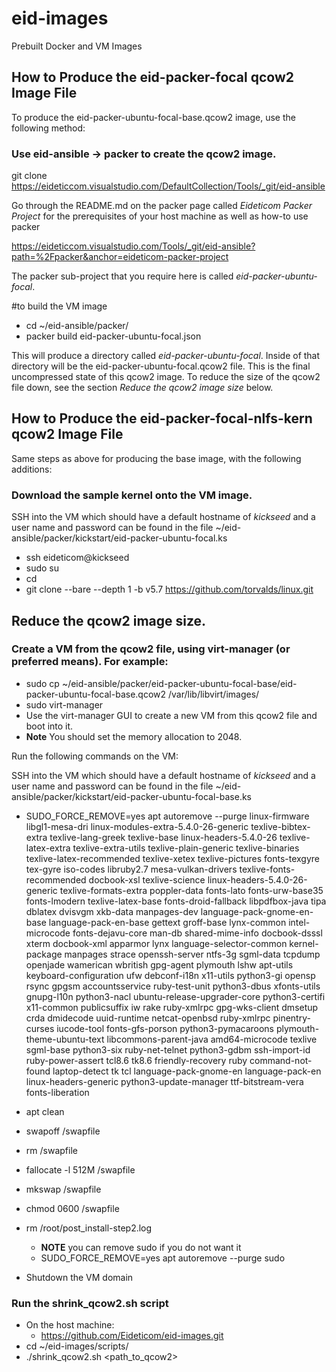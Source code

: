 # eid-images
Prebuilt Docker and VM Images

## How to Produce the eid-packer-focal qcow2 Image File

To produce the eid-packer-ubuntu-focal-base.qcow2 image, use the following method:
### Use eid-ansible -> packer to create the qcow2 image.

git clone https://eideticcom.visualstudio.com/DefaultCollection/Tools/_git/eid-ansible

Go through the README.md on the packer page called *Eideticom Packer Project* for the prerequisites of your host machine as well as how-to use packer

https://eideticcom.visualstudio.com/Tools/_git/eid-ansible?path=%2Fpacker&anchor=eideticom-packer-project

The packer sub-project that you require here is called *eid-packer-ubuntu-focal*.

#to build the VM image
- cd ~/eid-ansible/packer/
- packer build eid-packer-ubuntu-focal.json

This will produce a directory called *eid-packer-ubuntu-focal*. Inside of that directory will be the eid-packer-ubuntu-focal.qcow2 file.
This is the final uncompressed state of this qcow2 image. To reduce the size of the qcow2 file down, see the section *Reduce the qcow2 image size* below.

## How to Produce the eid-packer-focal-nlfs-kern qcow2 Image File

Same steps as above for producing the base image, with the following additions:

### Download the sample kernel onto the VM image.
SSH into the VM which should have a default hostname of *kickseed* and a user name and password can be found in the file
~/eid-ansible/packer/kickstart/eid-packer-ubuntu-focal.ks

- ssh eideticom@kickseed
- sudo su
- cd
- git clone --bare --depth 1 -b v5.7 https://github.com/torvalds/linux.git

## Reduce the qcow2 image size. 

### Create a VM from the qcow2 file, using virt-manager (or preferred means). For example:
- sudo cp ~/eid-ansible/packer/eid-packer-ubuntu-focal-base/eid-packer-ubuntu-focal-base.qcow2 /var/lib/libvirt/images/
- sudo virt-manager
- Use the virt-manager GUI to create a new VM from this qcow2 file and boot into it. 
- **Note** You should set the memory allocation to 2048.

Run the following commands on the VM:

SSH into the VM which should have a default hostname of *kickseed* and a user name and password can be found in the file
~/eid-ansible/packer/kickstart/eid-packer-ubuntu-focal-base.ks

- SUDO_FORCE_REMOVE=yes apt autoremove --purge linux-firmware libgl1-mesa-dri linux-modules-extra-5.4.0-26-generic texlive-bibtex-extra texlive-lang-greek texlive-base linux-headers-5.4.0-26 texlive-latex-extra texlive-extra-utils texlive-plain-generic texlive-binaries texlive-latex-recommended texlive-xetex texlive-pictures fonts-texgyre tex-gyre iso-codes libruby2.7 mesa-vulkan-drivers texlive-fonts-recommended docbook-xsl texlive-science linux-headers-5.4.0-26-generic texlive-formats-extra poppler-data fonts-lato fonts-urw-base35 fonts-lmodern texlive-latex-base fonts-droid-fallback libpdfbox-java tipa dblatex dvisvgm xkb-data manpages-dev language-pack-gnome-en-base language-pack-en-base gettext groff-base lynx-common intel-microcode fonts-dejavu-core man-db shared-mime-info docbook-dsssl xterm docbook-xml apparmor lynx language-selector-common kernel-package manpages strace openssh-server ntfs-3g sgml-data tcpdump openjade wamerican wbritish gpg-agent plymouth lshw apt-utils keyboard-configuration ufw debconf-i18n x11-utils python3-gi opensp rsync gpgsm accountsservice ruby-test-unit python3-dbus xfonts-utils gnupg-l10n python3-nacl ubuntu-release-upgrader-core python3-certifi x11-common publicsuffix iw rake ruby-xmlrpc gpg-wks-client dmsetup crda dmidecode uuid-runtime netcat-openbsd ruby-xmlrpc pinentry-curses iucode-tool fonts-gfs-porson python3-pymacaroons plymouth-theme-ubuntu-text libcommons-parent-java amd64-microcode texlive sgml-base python3-six ruby-net-telnet python3-gdbm ssh-import-id ruby-power-assert tcl8.6 tk8.6 friendly-recovery ruby command-not-found laptop-detect tk tcl language-pack-gnome-en language-pack-en linux-headers-generic python3-update-manager ttf-bitstream-vera fonts-liberation

- apt clean
- swapoff /swapfile
- rm /swapfile
- fallocate -l 512M /swapfile
- mkswap /swapfile
- chmod 0600 /swapfile
- rm /root/post_install-step2.log
    - **NOTE** you can remove sudo if you do not want it
    - SUDO_FORCE_REMOVE=yes apt autoremove --purge sudo
- Shutdown the VM domain

### Run the shrink_qcow2.sh script
- On the host machine:
    - https://github.com/Eideticom/eid-images.git
- cd ~/eid-images/scripts/
- ./shrink_qcow2.sh <path_to_qcow2>
